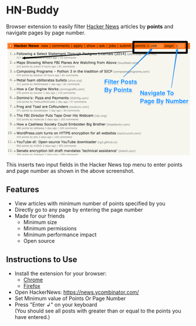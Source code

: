 # HN-Buddy

Browser extension to easily filter [Hacker News](https://news.ycombinator.com/) articles by **points** and navigate pages by page number.

[![Screenshot of hackerNews with HN-Buddy](assets/hndude-scr-1-annotated.png?raw=true "HN-Dude Screenshot")](https://chrome.google.com/webstore/detail/hn-dude/nclnbjejcfilldajkophjpboocnijcdl)

This inserts two input fields in the Hacker News top menu to enter points and page number as shown in the above screenshot.

## Features

- View articles with minimum number of points specified by you
- Directly go to any page by entering the page number
- Made for our friends
    - Minimum size
    - Minimum permissions
    - Minimum performance impact
    - Open source

## Instructions to Use

- Install the extension for your browser:
  - [Chrome](https://chrome.google.com/webstore/detail/hn-dude/nclnbjejcfilldajkophjpboocnijcdl)
  - [Firefox](https://addons.mozilla.org/en-US/firefox/addon/hn-dude/)
- Open HackerNews: https://news.ycombinator.com/
- Set Minimum value of Points Or Page Number
- Press "Enter ↲" on your keyboard <br>
  (You should see all posts with greater than or equal to the points you have entered.)

